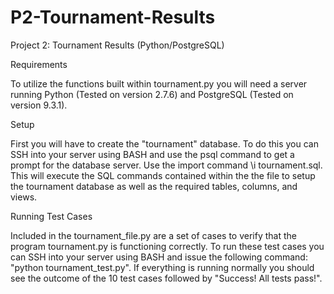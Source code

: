 # P2-Tournament-Results
Project 2: Tournament Results (Python/PostgreSQL)

Requirements 

  To utilize the functions built within tournament.py you will need a server running Python (Tested on version 2.7.6) and PostgreSQL (Tested on version 9.3.1).
  
Setup

  First you will have to create the "tournament" database. To do this you can SSH into your server using BASH and use the psql command to   get a prompt for the database server. Use the import command \i tournament.sql. This will execute the SQL commands contained within the   the file to setup the tournament database as well as the required tables, columns, and views. 
  
Running Test Cases

  Included in the tournament_file.py are a set of cases to verify that the program tournament.py is functioning correctly. To run these    test cases you can SSH into your server using BASH and issue the following command: "python tournament_test.py". If everything is        running normally you should see the outcome of the 10 test cases followed by "Success!  All tests pass!". 
